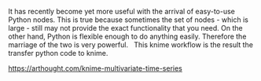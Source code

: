 It has recently become yet more useful with the arrival of easy-to-use Python nodes. This is true because sometimes the set of nodes - which is large - still may not provide the exact functionality that you need. On the other hand, Python is flexible enough to do anything easily. Therefore the marriage of the two is very powerful.
 
This knime workflow is the result the transfer python code to knime.


https://arthought.com/knime-multivariate-time-series